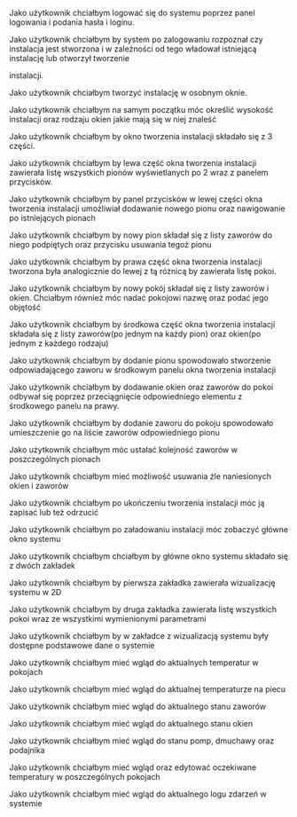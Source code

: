 Jako użytkownik chciałbym logować się do systemu poprzez panel logowania i podania hasła i loginu.

Jako użytkownik chciałbym by system po zalogowaniu rozpoznał czy instalacja jest stworzona i w zależności od tego władował istniejącą instalację lub otworzył tworzenie 

instalacji.

Jako użytkownik chciałbym tworzyć instalację w osobnym oknie.

Jako użytkownik chciałbym na samym początku móc określić wysokość instalacji oraz rodzaju okien jakie mają się w niej znaleść

Jako użytkownik chciałbym by okno tworzenia instalacji składało się z 3 części.

Jako użytkownik chciałbym by lewa część okna tworzenia instalacji zawierała listę wszystkich pionów wyświetlanych po 2 wraz z panelem przycisków.

Jako użytkownik chciałbym by panel przycisków w lewej części okna tworzenia instalacji umożliwiał dodawanie nowego pionu oraz nawigowanie po istniejących pionach

Jako użytkownik chciałbym by nowy pion składał się z listy zaworów do niego podpiętych oraz przycisku usuwania tegoż pionu

Jako użytkownik chciałbym by prawa część okna tworzenia instalacji tworzona była analogicznie do lewej z tą różnicą by zawierała listę pokoi.

Jako użytkownik chciałbym by nowy pokój składał się z listy zaworów i okien. Chciałbym również móc nadać pokojowi nazwę oraz podać jego objętość

Jako użytkownik chciałbym by środkowa część okna tworzenia instalacji składała się z listy zaworów(po jednym na każdy pion) oraz okien(po jednym z każdego rodzaju)

Jako użytkownik chciałbym by dodanie pionu spowodowało stworzenie odpowiadającego zaworu w środkowym panelu okna tworzenia instalacji

Jako użytkownik chciałbym by dodawanie okien oraz zaworów do pokoi odbywał się poprzez przeciągnięcie odpowiedniego elementu z środkowego panelu na prawy.

Jako użytkownik chciałbym by dodanie zaworu do pokoju spowodowało umieszczenie go na liście zaworów odpowiedniego pionu

Jako użytkownik chciałbym móc ustalać kolejność zaworów w poszczególnych pionach

Jako użytkownik chciałbym mieć możliwość usuwania źle naniesionych okien i zaworów

Jako użytkownik chciałbym po ukończeniu tworzenia instalacji móc ją zapisać lub też odrzucić

Jako użytkownik chciałbym po załadowaniu instalacji móc zobaczyć główne okno systemu

Jako użytkownik chciałbym chciałbym by główne okno systemu składało się z dwóch zakładek

Jako użytkownik chciałbym by pierwsza zakładka zawierała wizualizację systemu w 2D

Jako użytkownik chciałbym by druga zakładka zawierała listę wszystkich pokoi wraz ze wszystkimi wymienionymi parametrami

Jako użytkownik chciałbym by w zakładce z wizualizacją systemu były dostępne podstawowe dane o systemie

Jako użytkownik chciałbym mieć wgląd do aktualnych temperatur  w pokojach

Jako użytkownik chciałbym mieć wgląd do aktualnej temperaturze na piecu

Jako użytkownik chciałbym mieć wgląd do aktualnego stanu zaworów

Jako użytkownik chciałbym mieć wgląd do aktualnego stanu okien

Jako użytkownik chciałbym mieć wgląd do stanu pomp, dmuchawy oraz podajnika

Jako użytkownik chciałbym mieć wgląd oraz edytować oczekiwane temperatury w poszczególnych pokojach

Jako użytkownik chciałbym mieć wgląd do aktualnego logu zdarzeń w systemie
